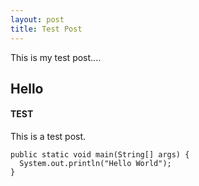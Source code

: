 ```yaml
---
layout: post
title: Test Post
---
```

This is my test post.... 

## Hello 

#### TEST 

This is a test post. 

```
public static void main(String[] args) { 
  System.out.println("Hello World"); 
}
```
